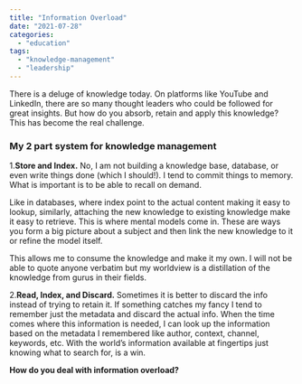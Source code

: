 ```yaml
---
title: "Information Overload"
date: "2021-07-28"
categories: 
  - "education"
tags: 
  - "knowledge-management"
  - "leadership"
---
```


There is a deluge of knowledge today. On platforms like YouTube and LinkedIn, there are so many thought leaders who could be followed for great insights. But how do you absorb, retain and apply this knowledge? This has become the real challenge.

### My 2 part system for knowledge management

1.**Store and Index.** No, I am not building a knowledge base, database, or even write things done (which I should!). I tend to commit things to memory. What is important is to be able to recall on demand.

Like in databases, where index point to the actual content making it easy to lookup, similarly, attaching the new knowledge to existing knowledge make it easy to retrieve. This is where mental models come in. These are ways you form a big picture about a subject and then link the new knowledge to it or refine the model itself.

This allows me to consume the knowledge and make it my own. I will not be able to quote anyone verbatim but my worldview is a distillation of the knowledge from gurus in their fields.

2.**Read, Index, and Discard.** Sometimes it is better to discard the info instead of trying to retain it. If something catches my fancy I tend to remember just the metadata and discard the actual info. When the time comes where this information is needed, I can look up the information based on the metadata I remembered like author, context, channel, keywords, etc. With the world’s information available at fingertips just knowing what to search for, is a win.

**How do you deal with information overload?**

